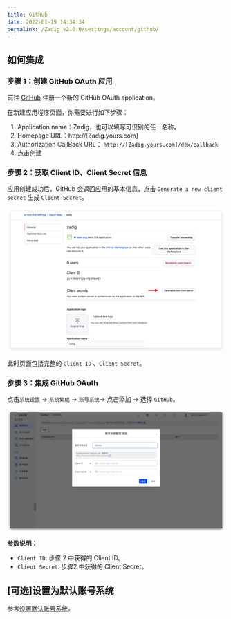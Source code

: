 ```yaml
---
title: GitHub
date: 2022-01-19 14:34:34
permalink: /Zadig v2.0.0/settings/account/github/
---
```


## 如何集成

### 步骤 1：创建 GitHub OAuth 应用

前往 [GitHub](https://github.com/settings/applications/new) 注册一个新的 GitHub OAuth application。

在新建应用程序页面，你需要进行如下步骤：

1. Application name：Zadig，也可以填写可识别的任一名称。
2. Homepage URL：http://[Zadig.yours.com]
3. Authorization CallBack URL： `http://[Zadig.yours.com]/dex/callback`
4. 点击创建

### 步骤 2：获取 Client ID、Client Secret 信息

应用创建成功后，GitHub 会返回应用的基本信息，点击 `Generate a new client secret` 生成 `Client Secret`。

![github](../../../../_images/github3.png)

此时页面包括完整的 `Client ID` 、`Client Secret`。

### 步骤 3：集成 GitHub OAuth

点击`系统设置` -> `系统集成` -> `账号系统`-> 点击添加 -> 选择 `GitHub`。

![GitHub](../../../../_images/user_account_github.png)

**参数说明：**
- `Client ID`: 步骤 2 中获得的 Client ID。
- `Client Secret`: 步骤2 中获得的 Client Secret。

## [可选]设置为默认账号系统
参考[设置默认账号系统](/Zadig%20v2.0.0/settings/account/ldap/#可选-设置为默认账号系统)。
